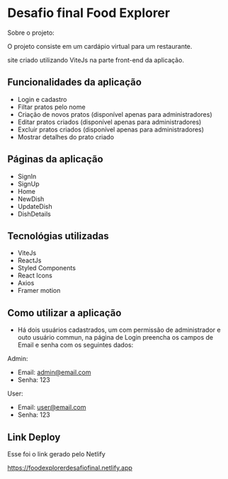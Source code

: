 
# Desafio final Food Explorer

Sobre o projeto:

O projeto consiste em um cardápio virtual para um restaurante.

site criado utilizando ViteJs na parte front-end da aplicação. 


## Funcionalidades da aplicação

- Login e cadastro 
- Filtar pratos pelo nome
- Criação de novos pratos (disponível apenas para administradores)
- Editar pratos criados  (disponível apenas para administradores)
- Excluir pratos criados  (disponível apenas para administradores)
- Mostrar detalhes do prato criado

## Páginas da aplicação

- SignIn
- SignUp
- Home
- NewDish  
- UpdateDish
- DishDetails

## Tecnológias utilizadas

- ViteJs
- ReactJs
- Styled Components
- React Icons
- Axios
- Framer motion

## Como utilizar a aplicação

- Há dois usuários cadastrados, um com permissão de administrador e outo usuário commun, na página de Login preencha os campos de Email e senha com os seguintes dados:

Admin: 
- Email: admin@email.com
- Senha: 123

User:  
- Email: user@email.com
- Senha: 123

## Link Deploy
Esse foi o link gerado pelo Netlify

https://foodexplorerdesafiofinal.netlify.app
